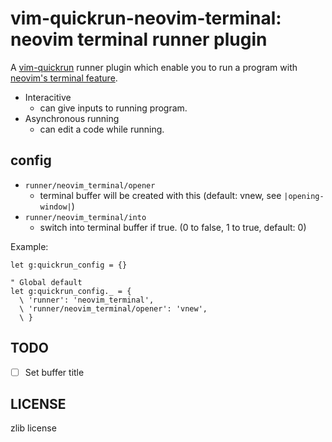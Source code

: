 vim-quickrun-neovim-terminal: neovim terminal runner plugin
===

A [vim-quickrun](https://github.com/thinca/vim-quickrun) runner plugin
which enable you to run a program with [neovim's terminal feature](https://neovim.io/doc/user/nvim_terminal_emulator.html).

* Interacitive
    * can give inputs to running program.
* Asynchronous running
    * can edit a code while running.

config
---

* `runner/neovim_terminal/opener`
    * terminal buffer will be created with this  (default: vnew, see `|opening-window|`)
* `runner/neovim_terminal/into`
    * switch into terminal buffer if true. (0 to false, 1 to true, default: 0)

Example:

```vim
let g:quickrun_config = {}

" Global default
let g:quickrun_config._ = {
  \ 'runner': 'neovim_terminal',
  \ 'runner/neovim_terminal/opener': 'vnew',
  \ }
```

TODO
---
* [ ] Set buffer title

LICENSE
---
zlib license
